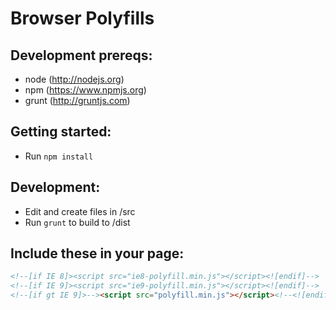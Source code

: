 # Browser Polyfills

## Development prereqs:

- node (http://nodejs.org)
- npm (https://www.npmjs.org)
- grunt (http://gruntjs.com)

## Getting started:

- Run `npm install`

## Development:

- Edit and create files in /src
- Run `grunt` to build to /dist

## Include these in your page:

```html
<!--[if IE 8]><script src="ie8-polyfill.min.js"></script><![endif]-->
<!--[if IE 9]><script src="ie9-polyfill.min.js"></script><![endif]-->
<!--[if gt IE 9]>--><script src="polyfill.min.js"></script><!--<![endif]-->
```